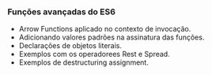 ### Funções avançadas do ES6

+  Arrow Functions aplicado no contexto de invocação.
+  Adicionando valores padrões na assinatura das funções.
+  Declarações de objetos literais.
+  Exemplos com os operadorees Rest e Spread.
+  Exemplos de destructuring assignment. 